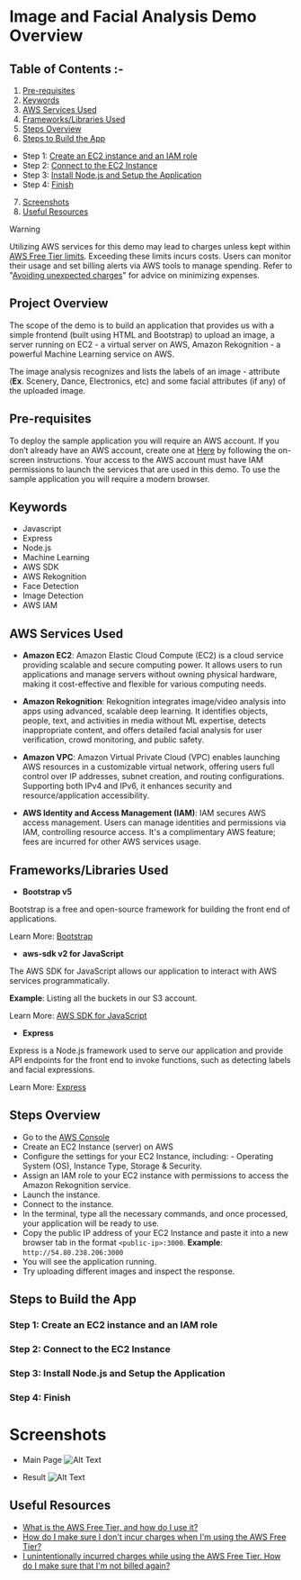 # Image and Facial Analysis Demo Overview

## Table of Contents :-
1. [Pre-requisites](#)        
2. [Keywords](#)      
3. [AWS Services Used](#)              
4. [Frameworks/Libraries Used](#)  
5. [Steps Overview](#)  
6. [Steps to Build the App](#)          
- Step 1: [Create an EC2 instance and an IAM role](#)         
- Step 2: [Connect to the EC2 Instance](#)         
- Step 3: [Install Node.js and Setup the Application](#)          
- Step 4: [Finish](#)          
7. [Screenshots](#)
8. [Useful Resources](#)          

> [!WARNING]
> Utilizing AWS services for this demo may lead to charges unless kept within [AWS Free Tier limits](https://aws.amazon.com/free/). Exceeding these limits incurs costs. Users can monitor their usage and set billing alerts via AWS tools to manage spending. Refer to "[Avoiding unexpected charges](https://docs.aws.amazon.com/awsaccountbilling/latest/aboutv2/checklistforunwantedcharges.html)" for advice on minimizing expenses.

## Project Overview
The scope of the demo is to build an application that provides us with a simple frontend (built using HTML and Bootstrap) to upload an image, a server running on EC2 - a virtual server on AWS, Amazon Rekognition - a powerful Machine Learning service on AWS.

The image analysis recognizes and lists the labels of an image - attribute (**Ex**. Scenery, Dance, Electronics, etc) and some facial attributes (if any) of the uploaded image.

## Pre-requisites
To deploy the sample application you will require an AWS account. If you don’t already have an AWS account, create one at [Here](https://aws.amazon.com) by following the on-screen instructions. Your access to the AWS account must have IAM permissions to launch the services that are used in this demo. To use the sample application you will require a modern browser.

## Keywords
- Javascript
- Express
- Node.js
- Machine Learning
- AWS SDK
- AWS Rekognition
- Face Detection
- Image Detection
- AWS IAM


## AWS Services Used
- **Amazon EC2**:
Amazon Elastic Cloud Compute (EC2) is a cloud service providing scalable and secure computing power. It allows users to run applications and manage servers without owning physical hardware, making it cost-effective and flexible for various computing needs.

- **Amazon Rekognition**:
Rekognition integrates image/video analysis into apps using advanced, scalable deep learning. It identifies objects, people, text, and activities in media without ML expertise, detects inappropriate content, and offers detailed facial analysis for user verification, crowd monitoring, and public safety.

- **Amazon VPC**:
Amazon Virtual Private Cloud (VPC) enables launching AWS resources in a customizable virtual network, offering users full control over IP addresses, subnet creation, and routing configurations. Supporting both IPv4 and IPv6, it enhances security and resource/application accessibility.

- **AWS Identity and Access Management (IAM)**:
IAM secures AWS access management. Users can manage identities and permissions via IAM, controlling resource access. It's a complimentary AWS feature; fees are incurred for other AWS services usage.


## Frameworks/Libraries Used
- **Bootstrap v5**

Bootstrap is a free and open-source framework for building the front end of applications.

Learn More: [Bootstrap](https://getbootstrap.com/)

- **aws-sdk v2 for JavaScript**

The AWS SDK for JavaScript allows our application to interact with AWS services programmatically.

**Example**: Listing all the buckets in our S3 account.

Learn More: [AWS SDK for JavaScript](https://docs.aws.amazon.com/sdk-for-javascript)

- **Express**

Express is a Node.js framework used to serve our application and provide API endpoints for the front end to invoke functions, such as detecting labels and facial expressions.

Learn More: [Express](https://expressjs.com/)

## Steps Overview
- Go to the [AWS Console](https://aws.amazon.com/console/)
- Create an EC2 Instance (server) on AWS
- Configure the settings for your EC2 Instance, including: - Operating System (OS), Instance Type, Storage & Security.
- Assign an IAM role to your EC2 instance with permissions to access the Amazon Rekognition service.
- Launch the instance.
- Connect to the instance.
- In the terminal, type all the necessary commands, and once processed, your application will be ready to use.
- Copy the public IP address of your EC2 Instance and paste it into a new browser tab in the format `<public-ip>:3000`. **Example**: `http://54.80.238.206:3000`
- You will see the application running.
- Try uploading different images and inspect the response.

## Steps to Build the App
### Step 1: Create an EC2 instance and an IAM role

### Step 2: Connect to the EC2 Instance

### Step 3: Install Node.js and Setup the Application

### Step 4: Finish

# Screenshots
- Main Page
![Alt Text]()

- Result
![Alt Text]()

## Useful Resources
- [What is the AWS Free Tier, and how do I use it?](https://repost.aws/knowledge-center/what-is-free-tier)
- [How do I make sure I don't incur charges when I'm using the AWS Free Tier?](https://repost.aws/knowledge-center/free-tier-charges)
- [I unintentionally incurred charges while using the AWS Free Tier. How do I make sure that I'm not billed again?](https://repost.aws/knowledge-center/stop-future-free-tier-charges)
